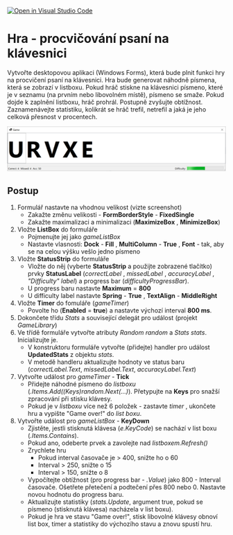 [![Open in Visual Studio Code](https://classroom.github.com/assets/open-in-vscode-c66648af7eb3fe8bc4f294546bfd86ef473780cde1dea487d3c4ff354943c9ae.svg)](https://classroom.github.com/online_ide?assignment_repo_id=10536512&assignment_repo_type=AssignmentRepo)
# Hra - procvičování psaní na klávesnici

Vytvořte desktopovou aplikaci (Windows Forms), která bude plnit funkci hry na procvičení psaní na klávesnici. Hra bude
generovat náhodně písmena, která se zobrazí v listboxu. Pokud hráč stiskne na klávesnici písmeno, které je
v seznamu (na prvním nebo libovolném místě), písmeno se smaže. Pokud dojde k zaplnění listboxu, hráč
prohrál. Postupně zvyšujte obtížnost. Zaznamenávejte statistiku, kolikrát se hráč trefil, netrefil a jaká je jeho
celková přesnost v procentech.

![GameForm](Resources/GameForm.png)


## Postup

1. Formulář nastavte na vhodnou velikost (vizte screenshot)
    * Zakažte změnu velikosti - **FormBorderStyle** - **FixedSingle**
    * Zakažte maximalizaci a minimalizaci (**MaximizeBox** , **MinimizeBox**)
2. Vložte **ListBox** do formuláře
    * Pojmenujte jej jako _gameListBox_
    * Nastavte vlasnosti: **Dock** - **Fill** , **MultiColumn** - **True** , **Font** - tak, aby se na celou výšku vešlo jedno písmeno
3. Vložte **StatusStrip** do formuláře
    * Vložte do něj (vyberte **StatusStrip** a použijte zobrazené tlačítko) prvky **StatusLabel**
       (_correctLabel_ , _missedLabel_ , _accuracyLabel_ , _"Difficulty" label_) a progress bar (_difficultyProgressBar_).
    * U progress baru nastavte **Maximum** = **800**
    * U difficulty label nastavte **Spring** - **True** , **TextAlign** - **MiddleRight**
4. Vložte **Timer** do fomuláře (_gameTimer_)
    * Povolte ho (**Enabled** = **true**) a nastavte výchozí interval **800 ms**.
5. Dokončete třídu _Stats_ a související delegát pro událost (projekt _GameLibrary_)
6. Ve třídě formuláře vytvořte atributy _Random random_ a _Stats stats_. Inicializujte je.
    * V konstruktoru formuláře vytvořte (přidejte) handler pro událost **UpdatedStats** z objektu _stats_.
    * V metodě handleru aktualizujte hodnoty ve status baru (_correctLabel.Text_, _missedLabel.Text_, _accuracyLabel.Text_)
7. Vytvořte událost pro _gameTimer_ - **Tick**
    * Přidejte náhodné písmeno do _listboxu_ (_.Items.Add((Keys)random.Next(...)_). Přetypujte na
       **Keys** pro snažší zpracování při stisku klávesy.
    * Pokud je v _listboxu_ více než 6 položek - zastavte _timer_ , ukončete hru a vypište "Game over!" do _list boxu_.
8. Vytvořte událost pro _gameListBox_ - **KeyDown**
    * Zjistěte, jestli stisknutá klávesa (_e.KeyCode_) se nachází v list boxu (_.Items.Contains_).
    * Pokud ano, odeberte prvek a zavolejte nad _listboxem.Refresh()_
    * Zrychlete hru
       * Pokud interval časovače je > 400, snižte ho o 60
       * Interval > 250, snižte o 15
       * Interval > 150, snižte o 8
    * Vypočítejte obtížnost (pro progress bar - _.Value_) jako 800 - Interval časovače. Ošetřete
       přetečení a podtečení přes 800 nebo 0. Nastavte novou hodnotu do progress baru.
    * Aktualizujte statistiky (_stats.Update_, argument true, pokud se písmeno (stisknutá klávesa) nacházela v list boxu).
    * Pokud je hra ve stavu "Game over!", stisk libovolné klávesy obnoví list box, timer a statistiky do výchozího stavu a znovu spustí hru.
